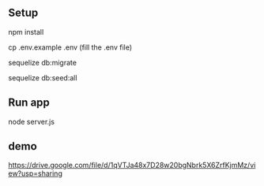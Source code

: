 ## Setup
npm install

cp .env.example .env (fill the .env file)

sequelize db:migrate

sequelize db:seed:all

## Run app
node server.js

## demo
https://drive.google.com/file/d/1qVTJa48x7D28w20bgNbrk5X6ZrfKjmMz/view?usp=sharing